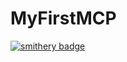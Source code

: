 # MyFirstMCP
[![smithery badge](https://smithery.ai/badge/@zhouxubin/myfirstmcp)](https://smithery.ai/server/@zhouxubin/myfirstmcp)
